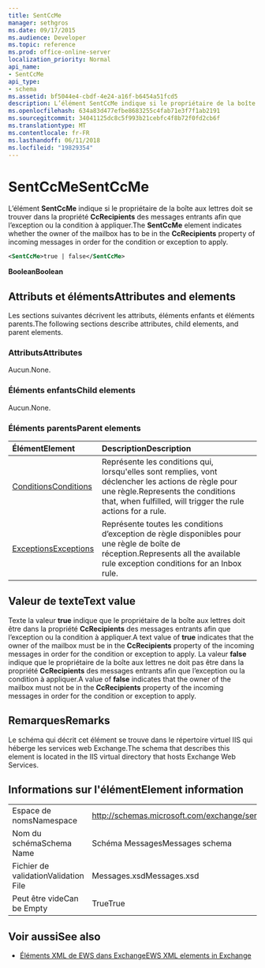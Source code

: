 ```yaml
---
title: SentCcMe
manager: sethgros
ms.date: 09/17/2015
ms.audience: Developer
ms.topic: reference
ms.prod: office-online-server
localization_priority: Normal
api_name:
- SentCcMe
api_type:
- schema
ms.assetid: bf5044e4-cbdf-4e24-a16f-b6454a51fcd5
description: L’élément SentCcMe indique si le propriétaire de la boîte aux lettres doit se trouver dans la propriété CcRecipients des messages entrants afin que l’exception ou la condition à appliquer.
ms.openlocfilehash: 634a83d477efbe8683255c4fab71e3f7f1ab2191
ms.sourcegitcommit: 34041125dc8c5f993b21cebfc4f8b72f0fd2cb6f
ms.translationtype: MT
ms.contentlocale: fr-FR
ms.lasthandoff: 06/11/2018
ms.locfileid: "19829354"
---
```

# <a name="sentccme"></a><span data-ttu-id="6ff06-103">SentCcMe</span><span class="sxs-lookup"><span data-stu-id="6ff06-103">SentCcMe</span></span>

<span data-ttu-id="6ff06-104">L’élément **SentCcMe** indique si le propriétaire de la boîte aux lettres doit se trouver dans la propriété **CcRecipients** des messages entrants afin que l’exception ou la condition à appliquer.</span><span class="sxs-lookup"><span data-stu-id="6ff06-104">The **SentCcMe** element indicates whether the owner of the mailbox has to be in the **CcRecipients** property of incoming messages in order for the condition or exception to apply.</span></span> 
  
```XML
<SentCcMe>true | false</SentCcMe>
```

 <span data-ttu-id="6ff06-105">**Boolean**</span><span class="sxs-lookup"><span data-stu-id="6ff06-105">**Boolean**</span></span>
## <a name="attributes-and-elements"></a><span data-ttu-id="6ff06-106">Attributs et éléments</span><span class="sxs-lookup"><span data-stu-id="6ff06-106">Attributes and elements</span></span>

<span data-ttu-id="6ff06-107">Les sections suivantes décrivent les attributs, éléments enfants et éléments parents.</span><span class="sxs-lookup"><span data-stu-id="6ff06-107">The following sections describe attributes, child elements, and parent elements.</span></span>
  
### <a name="attributes"></a><span data-ttu-id="6ff06-108">Attributs</span><span class="sxs-lookup"><span data-stu-id="6ff06-108">Attributes</span></span>

<span data-ttu-id="6ff06-109">Aucun.</span><span class="sxs-lookup"><span data-stu-id="6ff06-109">None.</span></span>
  
### <a name="child-elements"></a><span data-ttu-id="6ff06-110">Éléments enfants</span><span class="sxs-lookup"><span data-stu-id="6ff06-110">Child elements</span></span>

<span data-ttu-id="6ff06-111">Aucun.</span><span class="sxs-lookup"><span data-stu-id="6ff06-111">None.</span></span>
  
### <a name="parent-elements"></a><span data-ttu-id="6ff06-112">Éléments parents</span><span class="sxs-lookup"><span data-stu-id="6ff06-112">Parent elements</span></span>

|<span data-ttu-id="6ff06-113">**Élément**</span><span class="sxs-lookup"><span data-stu-id="6ff06-113">**Element**</span></span>|<span data-ttu-id="6ff06-114">**Description**</span><span class="sxs-lookup"><span data-stu-id="6ff06-114">**Description**</span></span>|
|:-----|:-----|
|[<span data-ttu-id="6ff06-115">Conditions</span><span class="sxs-lookup"><span data-stu-id="6ff06-115">Conditions</span></span>](conditions.md) <br/> |<span data-ttu-id="6ff06-116">Représente les conditions qui, lorsqu'elles sont remplies, vont déclencher les actions de règle pour une règle.</span><span class="sxs-lookup"><span data-stu-id="6ff06-116">Represents the conditions that, when fulfilled, will trigger the rule actions for a rule.</span></span>  <br/> |
|[<span data-ttu-id="6ff06-117">Exceptions</span><span class="sxs-lookup"><span data-stu-id="6ff06-117">Exceptions</span></span>](exceptions.md) <br/> |<span data-ttu-id="6ff06-118">Représente toutes les conditions d’exception de règle disponibles pour une règle de boîte de réception.</span><span class="sxs-lookup"><span data-stu-id="6ff06-118">Represents all the available rule exception conditions for an Inbox rule.</span></span>  <br/> |
   
## <a name="text-value"></a><span data-ttu-id="6ff06-119">Valeur de texte</span><span class="sxs-lookup"><span data-stu-id="6ff06-119">Text value</span></span>

<span data-ttu-id="6ff06-120">Texte la valeur **true** indique que le propriétaire de la boîte aux lettres doit être dans la propriété **CcRecipients** des messages entrants afin que l’exception ou la condition à appliquer.</span><span class="sxs-lookup"><span data-stu-id="6ff06-120">A text value of **true** indicates that the owner of the mailbox must be in the **CcRecipients** property of the incoming messages in order for the condition or exception to apply.</span></span> <span data-ttu-id="6ff06-121">La valeur **false** indique que le propriétaire de la boîte aux lettres ne doit pas être dans la propriété **CcRecipients** des messages entrants afin que l’exception ou la condition à appliquer.</span><span class="sxs-lookup"><span data-stu-id="6ff06-121">A value of **false** indicates that the owner of the mailbox must not be in the **CcRecipients** property of the incoming messages in order for the condition or exception to apply.</span></span> 
  
## <a name="remarks"></a><span data-ttu-id="6ff06-122">Remarques</span><span class="sxs-lookup"><span data-stu-id="6ff06-122">Remarks</span></span>

<span data-ttu-id="6ff06-123">Le schéma qui décrit cet élément se trouve dans le répertoire virtuel IIS qui héberge les services web Exchange.</span><span class="sxs-lookup"><span data-stu-id="6ff06-123">The schema that describes this element is located in the IIS virtual directory that hosts Exchange Web Services.</span></span>
  
## <a name="element-information"></a><span data-ttu-id="6ff06-124">Informations sur l'élément</span><span class="sxs-lookup"><span data-stu-id="6ff06-124">Element information</span></span>

|||
|:-----|:-----|
|<span data-ttu-id="6ff06-125">Espace de noms</span><span class="sxs-lookup"><span data-stu-id="6ff06-125">Namespace</span></span>  <br/> |http://schemas.microsoft.com/exchange/services/2006/messages  <br/> |
|<span data-ttu-id="6ff06-126">Nom du schéma</span><span class="sxs-lookup"><span data-stu-id="6ff06-126">Schema Name</span></span>  <br/> |<span data-ttu-id="6ff06-127">Schéma Messages</span><span class="sxs-lookup"><span data-stu-id="6ff06-127">Messages schema</span></span>  <br/> |
|<span data-ttu-id="6ff06-128">Fichier de validation</span><span class="sxs-lookup"><span data-stu-id="6ff06-128">Validation File</span></span>  <br/> |<span data-ttu-id="6ff06-129">Messages.xsd</span><span class="sxs-lookup"><span data-stu-id="6ff06-129">Messages.xsd</span></span>  <br/> |
|<span data-ttu-id="6ff06-130">Peut être vide</span><span class="sxs-lookup"><span data-stu-id="6ff06-130">Can be Empty</span></span>  <br/> |<span data-ttu-id="6ff06-131">True</span><span class="sxs-lookup"><span data-stu-id="6ff06-131">True</span></span>  <br/> |
   
## <a name="see-also"></a><span data-ttu-id="6ff06-132">Voir aussi</span><span class="sxs-lookup"><span data-stu-id="6ff06-132">See also</span></span>



- [<span data-ttu-id="6ff06-133">Éléments XML de EWS dans Exchange</span><span class="sxs-lookup"><span data-stu-id="6ff06-133">EWS XML elements in Exchange</span></span>](ews-xml-elements-in-exchange.md)

